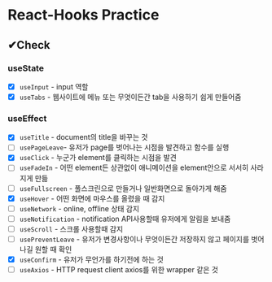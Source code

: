 # React-Hooks Practice

## ✔Check

### useState

- [x] `useInput` - input 역할
- [x] `useTabs` - 웹사이트에 메뉴 또는 무엇이든간 tab을 사용하기 쉽게 만들어줌

### useEffect

- [x] `useTitle` - document의 title을 바꾸는 것
- [ ] `usePageLeave`- 유저가 page를 벗어나는 시점을 발견하고 함수를 실행
- [x] `useClick` - 누군가 element를 클릭하는 시점을 발견
- [ ] `useFadeIn` - 어떤 element든 상관없이 애니메이션을 element안으로 서서히 사라지게 만듦
- [ ] `useFullscreen` - 풀스크린으로 만들거나 일반화면으로 돌아가게 해줌
- [x] `useHover` - 어떤 화면에 마우스를 올렸을 때 감지
- [ ] `useNetwork` - online, offline 상태 감지
- [ ] `useNotification` - notification API사용할때 유저에게 알림을 보내줌
- [ ] `useScroll` - 스크롤 사용할때 감지
- [ ] `usePreventLeave` - 유저가 변경사항이나 무엇이든간 저장하지 않고 페이지를 벗어나길 원할 때 확인
- [x] `useConfirm` - 유저가 무언가를 하기전에 하는 것
- [ ] `useAxios` - HTTP request client axios를 위한 wrapper 같은 것

